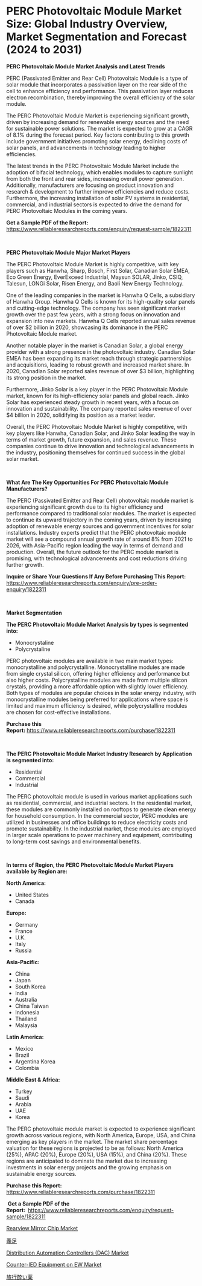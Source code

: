 <p><h1>PERC Photovoltaic Module Market Size: Global Industry Overview, Market Segmentation and Forecast (2024 to 2031)</h1></p><p><strong>PERC Photovoltaic Module Market Analysis and Latest Trends</strong></p>
<p><p>PERC (Passivated Emitter and Rear Cell) Photovoltaic Module is a type of solar module that incorporates a passivation layer on the rear side of the cell to enhance efficiency and performance. This passivation layer reduces electron recombination, thereby improving the overall efficiency of the solar module.</p><p>The PERC Photovoltaic Module Market is experiencing significant growth, driven by increasing demand for renewable energy sources and the need for sustainable power solutions. The market is expected to grow at a CAGR of 8.1% during the forecast period. Key factors contributing to this growth include government initiatives promoting solar energy, declining costs of solar panels, and advancements in technology leading to higher efficiencies.</p><p>The latest trends in the PERC Photovoltaic Module Market include the adoption of bifacial technology, which enables modules to capture sunlight from both the front and rear sides, increasing overall power generation. Additionally, manufacturers are focusing on product innovation and research & development to further improve efficiencies and reduce costs. Furthermore, the increasing installation of solar PV systems in residential, commercial, and industrial sectors is expected to drive the demand for PERC Photovoltaic Modules in the coming years.</p></p>
<p><strong>Get a Sample PDF of the Report:&nbsp;</strong> <a href="https://www.reliableresearchreports.com/enquiry/request-sample/1822311">https://www.reliableresearchreports.com/enquiry/request-sample/1822311</a></p>
<p>&nbsp;</p>
<p><strong>PERC Photovoltaic Module Major Market Players</strong></p>
<p><p>The PERC Photovoltaic Module Market is highly competitive, with key players such as Hanwha, Sharp, Bosch, First Solar, Canadian Solar EMEA, Eco Green Energy, EverExceed Industrial, Maysun SOLAR, Jinko, CSIQ, Talesun, LONGi Solar, Risen Energy, and Baoli New Energy Technology. </p><p>One of the leading companies in the market is Hanwha Q Cells, a subsidiary of Hanwha Group. Hanwha Q Cells is known for its high-quality solar panels and cutting-edge technology. The company has seen significant market growth over the past few years, with a strong focus on innovation and expansion into new markets. Hanwha Q Cells reported annual sales revenue of over $2 billion in 2020, showcasing its dominance in the PERC Photovoltaic Module market.</p><p>Another notable player in the market is Canadian Solar, a global energy provider with a strong presence in the photovoltaic industry. Canadian Solar EMEA has been expanding its market reach through strategic partnerships and acquisitions, leading to robust growth and increased market share. In 2020, Canadian Solar reported sales revenue of over $3 billion, highlighting its strong position in the market.</p><p>Furthermore, Jinko Solar is a key player in the PERC Photovoltaic Module market, known for its high-efficiency solar panels and global reach. Jinko Solar has experienced steady growth in recent years, with a focus on innovation and sustainability. The company reported sales revenue of over $4 billion in 2020, solidifying its position as a market leader.</p><p>Overall, the PERC Photovoltaic Module Market is highly competitive, with key players like Hanwha, Canadian Solar, and Jinko Solar leading the way in terms of market growth, future expansion, and sales revenue. These companies continue to drive innovation and technological advancements in the industry, positioning themselves for continued success in the global solar market.</p></p>
<p>&nbsp;</p>
<p><strong>What Are The Key Opportunities For PERC Photovoltaic Module Manufacturers?</strong></p>
<p><p>The PERC (Passivated Emitter and Rear Cell) photovoltaic module market is experiencing significant growth due to its higher efficiency and performance compared to traditional solar modules. The market is expected to continue its upward trajectory in the coming years, driven by increasing adoption of renewable energy sources and government incentives for solar installations. Industry experts predict that the PERC photovoltaic module market will see a compound annual growth rate of around 8% from 2021 to 2026, with Asia-Pacific region leading the way in terms of demand and production. Overall, the future outlook for the PERC module market is promising, with technological advancements and cost reductions driving further growth.</p></p>
<p><strong>Inquire or Share Your Questions If Any Before Purchasing This Report:</strong> <a href="https://www.reliableresearchreports.com/enquiry/pre-order-enquiry/1822311">https://www.reliableresearchreports.com/enquiry/pre-order-enquiry/1822311</a></p>
<p>&nbsp;</p>
<p><strong>Market Segmentation</strong></p>
<p><strong>The PERC Photovoltaic Module Market Analysis by types is segmented into:</strong></p>
<p><ul><li>Monocrystaline</li><li>Polycrystaline</li></ul></p>
<p><p>PERC photovoltaic modules are available in two main market types: monocrystalline and polycrystalline. Monocrystalline modules are made from single crystal silicon, offering higher efficiency and performance but also higher costs. Polycrystalline modules are made from multiple silicon crystals, providing a more affordable option with slightly lower efficiency. Both types of modules are popular choices in the solar energy industry, with monocrystalline modules being preferred for applications where space is limited and maximum efficiency is desired, while polycrystalline modules are chosen for cost-effective installations.</p></p>
<p><strong>Purchase this Report:&nbsp;</strong><a href="https://www.reliableresearchreports.com/purchase/1822311">https://www.reliableresearchreports.com/purchase/1822311</a></p>
<p>&nbsp;</p>
<p><strong>The PERC Photovoltaic Module Market Industry Research by Application is segmented into:</strong></p>
<p><ul><li>Residential</li><li>Commercial</li><li>Industrial</li></ul></p>
<p><p>The PERC photovoltaic module is used in various market applications such as residential, commercial, and industrial sectors. In the residential market, these modules are commonly installed on rooftops to generate clean energy for household consumption. In the commercial sector, PERC modules are utilized in businesses and office buildings to reduce electricity costs and promote sustainability. In the industrial market, these modules are employed in larger scale operations to power machinery and equipment, contributing to long-term cost savings and environmental benefits.</p></p>
<p>&nbsp;</p>
<p><strong>In terms of Region, the PERC Photovoltaic Module Market Players available by Region are:</strong></p>
<p>
    <p> <strong> North America: </strong>
        <ul>
            <li>United States</li>
            <li>Canada</li>
        </ul>
        </p> 
    <p> <strong> Europe: </strong>
        <ul>
            <li>Germany</li>
            <li>France</li>
            <li>U.K.</li>
            <li>Italy</li>
            <li>Russia</li>
        </ul>
        </p> 
    <p> <strong> Asia-Pacific: </strong>
        <ul>
            <li>China</li>
            <li>Japan</li>
            <li>South Korea</li>
            <li>India</li>
            <li>Australia</li>
            <li>China Taiwan</li>
            <li>Indonesia</li>
            <li>Thailand</li>
            <li>Malaysia</li>
        </ul>
        </p> 
    <p> <strong> Latin America: </strong>
        <ul>
            <li>Mexico</li>
            <li>Brazil</li>
            <li>Argentina Korea</li>
            <li>Colombia</li>
        </ul>
        </p> 
    <p> <strong> Middle East & Africa: </strong>
        <ul>
            <li>Turkey</li>
            <li>Saudi</li>
            <li>Arabia</li>
            <li>UAE</li>
            <li>Korea</li>
        </ul>
    </p>
    </p>
<p><p>The PERC photovoltaic module market is expected to experience significant growth across various regions, with North America, Europe, USA, and China emerging as key players in the market. The market share percentage valuation for these regions is projected to be as follows: North America (25%), APAC (20%), Europe (20%), USA (15%), and China (20%). These regions are anticipated to dominate the market due to increasing investments in solar energy projects and the growing emphasis on sustainable energy sources.</p></p>
<p><strong>Purchase this Report: </strong><a href="https://www.reliableresearchreports.com/purchase/1822311">https://www.reliableresearchreports.com/purchase/1822311</a></p>
<p>&nbsp;<strong>Get a Sample PDF of the Report:&nbsp;&nbsp;</strong><a href="https://www.reliableresearchreports.com/enquiry/request-sample/1822311">https://www.reliableresearchreports.com/enquiry/request-sample/1822311</a></p>
<p><strong></strong></p>
<p><p><a href="https://issuu.com/reportprime-2/docs/rearview-mirror-chip-market-size-2030.pptx">Rearview Mirror Chip Market</a></p><p><a href="https://medium.com/@nyahmertz1944/%E4%BA%BA%E5%B7%A5%E8%A3%85%E5%85%B7%E3%83%95%E3%82%A3%E3%83%BC%E3%83%88%E5%B8%82%E5%A0%B4%E3%83%AC%E3%83%9D%E3%83%BC%E3%83%88%E3%81%AF-%E3%81%93%E3%81%AE%E5%B8%82%E5%A0%B4%E3%81%AE%E6%9C%80%E6%96%B0%E3%83%88%E3%83%AC%E3%83%B3%E3%83%89%E3%81%A8%E6%88%90%E9%95%B7%E6%A9%9F%E4%BC%9A%E3%82%92%E6%98%8E%E3%82%89%E3%81%8B%E3%81%AB%E3%81%97%E3%81%BE%E3%81%99-c70a8032bc9f">義足</a></p><p><a href="https://github.com/brentleyjimmiealvaradoz4l1rea/Market-Research-Report-List-1/blob/main/distribution-automation-controllers-dac-market.md">Distribution Automation Controllers (DAC) Market</a></p><p><a href="https://issuu.com/reportprime-2/docs/counter-ied-equipment-on-ew-market-size-2030.pptx">Counter-IED Equipment on EW Market</a></p><p><a href="https://medium.com/@brendancole1992/%E6%97%85%E8%A1%8C%E9%85%94%E3%81%84%E3%81%AE%E8%96%AC%E5%B8%82%E5%A0%B4-%E3%82%B7%E3%82%A7%E3%82%A2-%E5%B8%82%E5%A0%B4%E5%8B%95%E5%90%91-%E3%81%8A%E3%82%88%E3%81%B3%E5%B0%86%E6%9D%A5%E3%81%AE%E6%88%90%E9%95%B7%E3%82%92%E6%8E%A2%E3%82%8B-e4ccdb165ef0">旅行酔い薬</a></p></p>